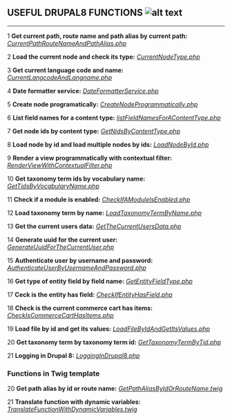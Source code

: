 
## USEFUL DRUPAL8 FUNCTIONS ![alt text](https://goo.gl/nHNCGw "Drupal 8 Logo")
---------------------

1 **Get current path, route name and path alias by current path:**
    *[CurrentPathRouteNameAndPathAlias.php](https://github.com/BoldizArt/UsefulDrupal8Functions/blob/master/CurrentPathRouteNameAndPathAlias.php)*

2 **Load the current node and check its type:**
    *[CurrentNodeType.php](https://github.com/BoldizArt/UsefulDrupal8Functions/blob/master/CurrentNodeType.php)*

3 **Get current language code and name:**
    *[CurrentLangcodeAndLangname.php](https://github.com/BoldizArt/UsefulDrupal8Functions/blob/master/CurrentLangcodeAndLangname.php)*

4 **Date formatter service:**
    *[DateFormatterService.php](https://github.com/BoldizArt/UsefulDrupal8Functions/blob/master/DateFormatterService.php)*

5 **Create node programatically:**
    *[CreateNodeProgrammatically.php](https://github.com/BoldizArt/UsefulDrupal8Functions/blob/master/CreateNodeProgrammatically.php)*

6 **List field names for a content type:**
    *[listFieldNamesForAContentType.php](https://github.com/BoldizArt/UsefulDrupal8Functions/blob/master/listFieldNamesForAContentType.php)*

7 **Get node ids by content type:**
    *[GetNidsByContentType.php](https://github.com/BoldizArt/UsefulDrupal8Functions/blob/master/GetNidsByContentType.php)*

8 **Load node by id and load multiple nodes by ids:**
    *[LoadNodeById.php](https://github.com/BoldizArt/UsefulDrupal8Functions/blob/master/LoadNodeById.php)*

9 **Render a view programmatically with contextual filter:**
    *[RenderViewWithContextualFilter.php](https://github.com/BoldizArt/UsefulDrupal8Functions/blob/master/RenderViewWithContextualFilter.php)*

10 **Get taxonomy term ids by vocabulary name:**
    *[GetTidsByVocabularyName.php](https://github.com/BoldizArt/UsefulDrupal8Functions/blob/master/GetTidsByVocabularyName.php)*

11 **Check if a module is enabled:**
    *[CheckIfAModuleIsEnabled.php](https://github.com/BoldizArt/UsefulDrupal8Functions/blob/master/CheckIfAModuleIsEnabled.php)*

12 **Load taxonomy term by name:**
    *[LoadTaxonomyTermByName.php](https://github.com/BoldizArt/UsefulDrupal8Functions/blob/master/LoadTaxonomyTermByName.php)*

13 **Get the current users data:**
    *[GetTheCurrentUsersData.php](https://github.com/BoldizArt/UsefulDrupal8Functions/blob/master/GetTheCurrentUsersData.php)*

14 **Generate uuid for the current user:**
    *[GenerateUuidForTheCurrentUser.php](https://github.com/BoldizArt/UsefulDrupal8Functions/blob/master/GenerateUuidForTheCurrentUser.php)*

15 **Authenticate user by username and password:**
    *[AuthenticateUserByUsernameAndPassword.php](https://github.com/BoldizArt/UsefulDrupal8Functions/blob/master/AuthenticateUserByUsernameAndPassword.php)*

16 **Get type of entity field by field name:**
    *[GetEntityFieldType.php](https://github.com/BoldizArt/UsefulDrupal8Functions/blob/master/GetEntityFieldType.php)*

17 **Ceck is the entity has field:**
    *[CheckIfEntityHasField.php](https://github.com/BoldizArt/UsefulDrupal8Functions/blob/master/CheckIfEntityHasField.php)*

18 **Check is the current commerce cart has items:**
    *[CheckIsCommerceCartHasItems.php](https://github.com/BoldizArt/UsefulDrupal8Functions/blob/master/CheckIsCommerceCartHasItems.php)*

19 **Load file by id and get its values:**
    *[LoadFileByIdAndGetItsValues.php](https://github.com/BoldizArt/UsefulDrupal8Functions/blob/master/LoadFileByIdAndGetItsValues.php)*

20 **Get taxonomy term by taxonomy term id:**
    *[GetTaxonomyTermByTid.php](https://github.com/BoldizArt/UsefulDrupal8Functions/blob/master/getTaxonomyTermByTid.php)*

21 **Logging in Drupal 8:**
    *[LoggingInDrupal8.php](https://github.com/BoldizArt/UsefulDrupal8Functions/blob/master/LoggingInDrupal8.php)*


### Functions in Twig template ###

20 **Get path alias by id or route name:**
    *[GetPathAliasByIdOrRouteName.twig](https://github.com/BoldizArt/UsefulDrupal8Functions/blob/master/GetPathAliasByIdOrRouteName.twig)*

21 **Translate function with dynamic variables:**
    *[TranslateFunctionWithDynamicVariables.twig](https://github.com/BoldizArt/UsefulDrupal8Functions/blob/master/TranslateFunctionWithDynamicVariables.twig)*
